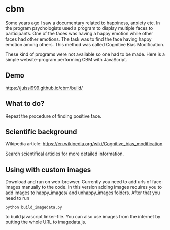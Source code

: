# cbm
Some years ago I saw a documentary related to happiness, anxiety etc.
In the program psychologists used a program to display multiple
faces to participants. One of the faces was having a happy emotion
while other faces had other emotions. The task was to find the face 
having happy emotion among others. This method was called Cognitive Bias
Modification.


These kind of programs were not available so one had to be made. Here is a simple
website-program performing CBM with JavaScript.

## Demo
https://juissi999.github.io/cbm/build/

## What to do?
Repeat the procedure of finding positive face.

## Scientific background
Wikipedia article:
https://en.wikipedia.org/wiki/Cognitive_bias_modification

Search scientifical articles for more detailed information.

## Using with custom images
Download and run on web-browser. Currently you need to add urls of face-images
manually to the code. In this version adding images requires you to add images
to happy_images/ and unhappy_images folders. After that you need to run 

`python build_imagedata.py`

to build javascript linker-file. You can also use images from the
internet by putting the whole URL to imagedata.js.
